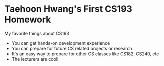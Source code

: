 # Taehoon Hwang's First CS193 Homework

My favorite things about CS193
- You can get hands-on development experience
- You can prepare for future CS related projects or research
- It's an easy way to prepare for other CS classes like CS182, CS240, etc
- The lecturers are cool!
